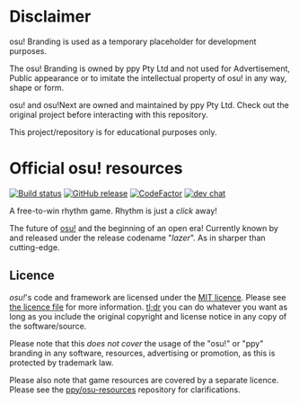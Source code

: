 # Disclaimer

osu! Branding is used as a temporary placeholder for development purposes.

The osu! Branding is owned by ppy Pty Ltd and not used for Advertisement, Public appearance or to imitate the intellectual property of osu! in any way, shape or form.

osu! and osu!Next are owned and maintained by ppy Pty Ltd. Check out the original project before interacting with this repository.

This project/repository is for educational purposes only.

# Official osu! resources

[![Build status](https://github.com/ppy/osu/actions/workflows/ci.yml/badge.svg?branch=master&event=push)](https://github.com/ppy/osu/actions/workflows/ci.yml)
[![GitHub release](https://img.shields.io/github/release/ppy/osu.svg)](https://github.com/ppy/osu/releases/latest)
[![CodeFactor](https://www.codefactor.io/repository/github/ppy/osu/badge)](https://www.codefactor.io/repository/github/ppy/osu)
[![dev chat](https://discordapp.com/api/guilds/188630481301012481/widget.png?style=shield)](https://discord.gg/ppy)

A free-to-win rhythm game. Rhythm is just a _click_ away!

The future of [osu!](https://osu.ppy.sh) and the beginning of an open era! Currently known by and released under the release codename "_lazer_". As in sharper than cutting-edge.

## Licence

*osu!*'s code and framework are licensed under the [MIT licence](https://opensource.org/licenses/MIT). Please see [the licence file](LICENCE) for more information. [tl;dr](https://tldrlegal.com/license/mit-license) you can do whatever you want as long as you include the original copyright and license notice in any copy of the software/source.

Please note that this *does not cover* the usage of the "osu!" or "ppy" branding in any software, resources, advertising or promotion, as this is protected by trademark law.

Please also note that game resources are covered by a separate licence. Please see the [ppy/osu-resources](https://github.com/ppy/osu-resources) repository for clarifications.
